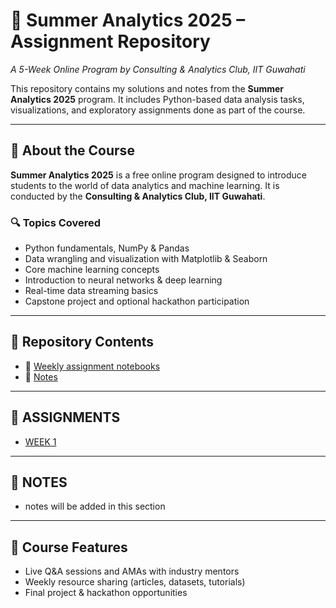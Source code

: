 # 🌟 Summer Analytics 2025 – Assignment Repository  
*A 5-Week Online Program by Consulting & Analytics Club, IIT Guwahati*

This repository contains my solutions and notes from the **Summer Analytics 2025** program. It includes Python-based data analysis tasks, visualizations, and exploratory assignments done as part of the course.

---

## 📘 About the Course

**Summer Analytics 2025** is a free online program designed to introduce students to the world of data analytics and machine learning. It is conducted by the **Consulting & Analytics Club, IIT Guwahati**.

### 🔍 Topics Covered

- Python fundamentals, NumPy & Pandas
- Data wrangling and visualization with Matplotlib & Seaborn
- Core machine learning concepts
- Introduction to neural networks & deep learning
- Real-time data streaming basics
- Capstone project and optional hackathon participation

---

## 📂 Repository Contents

- 📁 [Weekly assignment notebooks](#assignments)
- 📁 [Notes](#notes)

---

## 📝 ASSIGNMENTS

- [WEEK 1](assignments/SA2025_W1.ipynb)

---

## 📓 NOTES

- notes will be added in this section

---

## 💬 Course Features

- Live Q&A sessions and AMAs with industry mentors  
- Weekly resource sharing (articles, datasets, tutorials)  
- Final project & hackathon opportunities
